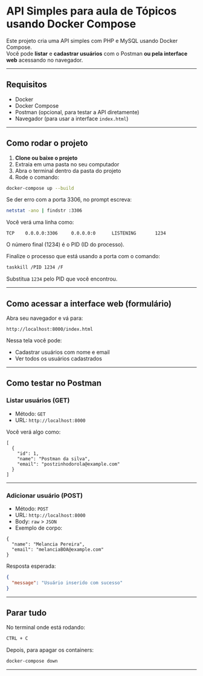 # API Simples para aula de Tópicos usando Docker Compose

Este projeto cria uma API simples com PHP e MySQL usando Docker Compose.  
Você pode **listar** e **cadastrar usuários** com o Postman **ou pela interface web** acessando no navegador.

---

## Requisitos

- Docker  
- Docker Compose  
- Postman (opcional, para testar a API diretamente)  
- Navegador (para usar a interface `index.html`)

---

## Como rodar o projeto

1. **Clone ou baixe o projeto**
2. Extraia em uma pasta no seu computador
3. Abra o terminal dentro da pasta do projeto
4. Rode o comando:

```bash
docker-compose up --build
```

Se der erro com a porta 3306, no prompt escreva:

```bash
netstat -ano | findstr :3306
```

Você verá uma linha como:

```
TCP    0.0.0.0:3306     0.0.0.0:0      LISTENING       1234
```

O número final (1234) é o PID (ID do processo).

Finalize o processo que está usando a porta com o comando:

```bash
taskkill /PID 1234 /F
```

Substitua `1234` pelo PID que você encontrou.

---

## Como acessar a interface web (formulário)

Abra seu navegador e vá para:

```
http://localhost:8000/index.html
```

Nessa tela você pode:
- Cadastrar usuários com nome e email
- Ver todos os usuários cadastrados

---

## Como testar no Postman

### Listar usuários (GET)

- Método: `GET`  
- URL: `http://localhost:8000`

Você verá algo como:

```
[
  {
    "id": 1,
    "name": "Postman da silva",
    "email": "postzinhodorola@example.com"
  }
]
```

---

### Adicionar usuário (POST)

- Método: `POST`  
- URL: `http://localhost:8000`  
- Body: `raw` > `JSON`  
- Exemplo de corpo:

```
{
  "name": "Melancia Pereira",
  "email": "melanciaBOA@example.com"
}
```

Resposta esperada:

```json
{
  "message": "Usuário inserido com sucesso"
}
```

---

## Parar tudo

No terminal onde está rodando:

```bash
CTRL + C
```

Depois, para apagar os containers:

```bash
docker-compose down
```

---